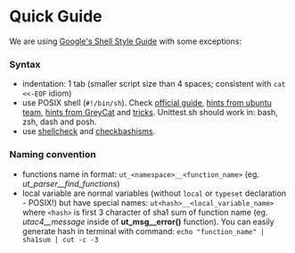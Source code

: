 # Quick Guide

We are using [Google's Shell Style Guide](https://google-styleguide.googlecode.com/svn/trunk/shell.xml) with some exceptions:


### Syntax

* indentation: 1 tab (smaller script size than 4 spaces; consistent with `cat <<-EOF` idiom)
* use POSIX shell (`#!/bin/sh`). Check [official guide](http://pubs.opengroup.org/onlinepubs/009695399/utilities/xcu_chap02.html), [hints from ubuntu team](https://wiki.ubuntu.com/DashAsBinSh), [hints from GreyCat](http://mywiki.wooledge.org/Bashism) and [tricks](http://www.etalabs.net/sh_tricks.html). Unittest.sh should work in: bash, zsh, dash and posh.
* use [shellcheck](http://www.shellcheck.net/) and [checkbashisms](http://sourceforge.net/projects/checkbaskisms/).


### Naming convention

* functions name in format: `ut_<namespace>__<function_name>` (eg. *ut_parser__find_functions*)
* local variable are normal variables (without `local` or `typeset` declaration - POSIX!) but have special names: `ut<hash>__<local_variable_name>` where `<hash>` is first 3 character of sha1 sum of function name (eg. *utac4__message* inside of **ut_msg__error()** function). You can easily generate hash in terminal with command: `echo "function_name" | sha1sum | cut -c -3`
